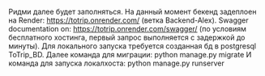 Ридми далее будет заполняться. 
На данный момент бекенд задеплоен на Render: https://totrip.onrender.com/  (ветка Backend-Alex). 
Swagger documentation on: https://totrip.onrender.com/swagger/
(по условиям бесплатного хостинга, первый запрос выполняется с задержкой до минуты).
Для локального запуска требуется созданная бд в postgresql ToTrip_BD. 
Далее команда для миграции: python manage.py migrate 
И команда для запуска локалхоста: python manage.py runserver
